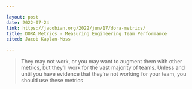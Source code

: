 ```yaml
---

layout: post
date: 2022-07-24
link: https://jacobian.org/2022/jun/17/dora-metrics/
title: DORA Metrics - Measuring Engineering Team Performance
cited: Jacob Kaplan-Moss

---
```


> They may not work, or you may want to augment them with other metrics, but they’ll work for the vast majority of teams. Unless and until you have evidence that they’re not working for your team, you should use these metrics
